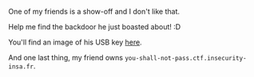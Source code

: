 One of my friends is a show-off and I don't like that.

Help me find the backdoor he just boasted about! :D

You'll find an image of his USB key [here](https://static.ctf.insecurity-insa.fr/3b89ef8bb51773c8f3478bf356271ac762ec96c3.tar.gz).

And one last thing, my friend owns `you-shall-not-pass.ctf.insecurity-insa.fr`.
